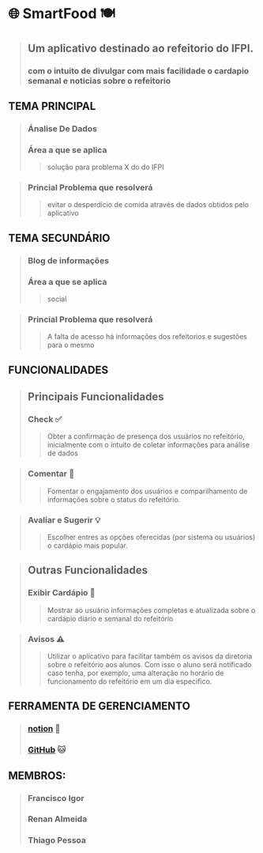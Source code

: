 # 🌐️ SmartFood 🍽️
> ## Um aplicativo destinado ao refeitorio do IFPI.
> ### com o intuito de divulgar com mais facilidade o cardapio semanal e noticias sobre o refeitorio

## TEMA PRINCIPAL
> ### Ánalise De Dados
> ### Área a que se aplica
> > solução para problema X do do IFPI

> ### Princial Problema que resolverá
> > evitar o desperdício de comida através de dados obtidos pelo aplicativo

## TEMA SECUNDÁRIO
> ### Blog de informações
> ### Área a que se aplica 
> > social

> ### Princial Problema que resolverá
> > A falta de acesso há informações dos refeitorios e sugestões para o mesmo 

## FUNCIONALIDADES
> ## Principais Funcionalidades
> ### Check ✅️
> > Obter a confirmação de presença dos usuários no refeitório, inicialmente com o intuito de coletar informações para análise de dados

> ### Comentar 💬️
> > Fomentar o engajamento dos usuários e comparilhamento de informações sobre o status do refeitório.

> ### Avaliar e Sugerir 💡️ 
> > Escolher entres as opções oferecidas (por sistema ou usuários) o cardápio mais popular.

> ## Outras Funcionalidades
> ### Exibir Cardápio 📜️
> > Mostrar ao usuário informações completas e atualizada sobre o cardápio diário e semanal do refeitório

> ### Avisos ⚠️
> > Utilizar o aplicativo para facilitar também os avisos da diretoria sobre o refeitório aos alunos. Com isso o aluno será notificado caso tenha, por exemplo, uma alteração no horário de funcionamento do refeitório em um dia especifico.

## FERRAMENTA DE GERENCIAMENTO
> ### [notion](https://notion.so) 📒️
> ### [GitHub](https://github.com) 🐱️

## MEMBROS:
> ### Francisco Igor
> ### Renan Almeida
> ### Thiago Pessoa